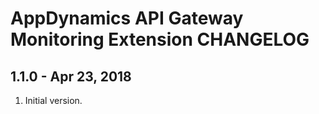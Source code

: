 # AppDynamics API Gateway Monitoring Extension CHANGELOG

## 1.1.0 - Apr 23, 2018
1. Initial version.





